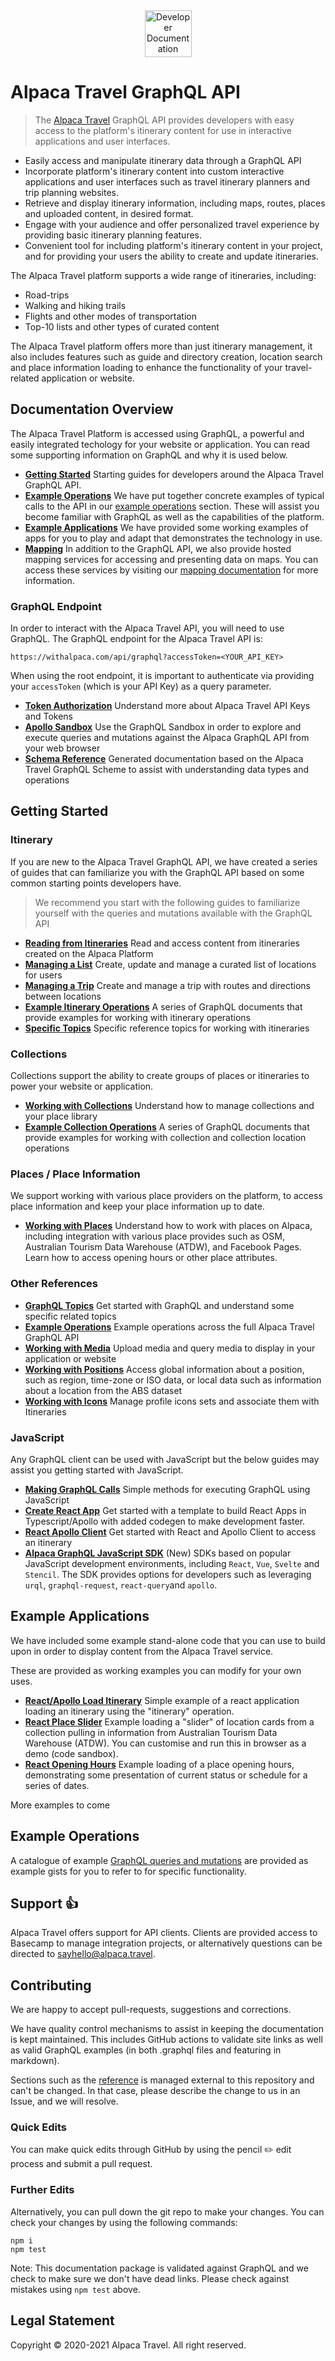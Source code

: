<div align="center">
  <img alt="Developer Documentation" src="https://developer.alpacamaps.com/_media/logo.svg" height="75" width="75" />
</div>

# Alpaca Travel GraphQL API

> The [Alpaca Travel](https://alpaca.travel) GraphQL API provides developers
> with easy access to the platform's itinerary content for use in interactive
> applications and user interfaces.

- Easily access and manipulate itinerary data through a GraphQL API
- Incorporate platform's itinerary content into custom interactive applications
  and user interfaces such as travel itinerary planners and trip planning
  websites.
- Retrieve and display itinerary information, including maps, routes, places and
  uploaded content, in desired format.
- Engage with your audience and offer personalized travel experience by
  providing basic itinerary planning features.
- Convenient tool for including platform's itinerary content in your project,
  and for providing your users the ability to create and update itineraries.

The Alpaca Travel platform supports a wide range of itineraries, including:

- Road-trips
- Walking and hiking trails
- Flights and other modes of transportation
- Top-10 lists and other types of curated content

The Alpaca Travel platform offers more than just itinerary management, it also
includes features such as guide and directory creation, location search and
place information loading to enhance the functionality of your travel-related
application or website.

## Documentation Overview

The Alpaca Travel Platform is accessed using GraphQL, a powerful and easily
integrated techology for your website or application. You can read some
supporting information on GraphQL and why it is used below.

- **[Getting Started](#getting-started)**
  Starting guides for developers around the Alpaca Travel GraphQL API.
- **[Example Operations](/example-operations)**
  We have put together concrete examples of typical calls to the API in our
  [example operations](/example-operations) section. These will assist you
  become familiar with GraphQL as well as the capabilities of the platform.
- **[Example Applications](#example-applications)**
  We have provided some working examples of apps for you to play and adapt that
  demonstrates the technology in use.
- **[Mapping](https://github.com/AlpacaTravel/mapping-docs)**
  In addition to the GraphQL API, we also provide hosted mapping services for
  accessing and presenting data on maps. You can access these services by
  visiting our [mapping documentation](https://github.com/AlpacaTravel/mapping-docs)
  for more information.

### GraphQL Endpoint

In order to interact with the Alpaca Travel API, you will need to use GraphQL.
The GraphQL endpoint for the Alpaca Travel API is:

```
https://withalpaca.com/api/graphql?accessToken=<YOUR_API_KEY>
```

When using the root endpoint, it is important to authenticate via providing your
`accessToken` (which is your API Key) as a query parameter.

- **[Token Authorization](/topics/graphql/Token%20Authorization/)**
  Understand more about Alpaca Travel API Keys and Tokens
- **[Apollo Sandbox](/topics/graphql/Apollo%20Sandbox/)**
  Use the GraphQL Sandbox in order to explore and execute queries and mutations
  against the Alpaca GraphQL API from your web browser
- **[Schema Reference](/reference)**
  Generated documentation based on the Alpaca Travel GraphQL Scheme to assist
  with understanding data types and operations

## Getting Started

### Itinerary

If you are new to the Alpaca Travel GraphQL API, we have created a series of
guides that can familiarize you with the GraphQL API based on some common
starting points developers have.

> We recommend you start with the following guides to familiarize yourself with
> the queries and mutations available with the GraphQL API

- **[Reading from Itineraries](/getting-started/itinerary/Reading%20from%20Itineraries/)**
  Read and access content from itineraries created on the Alpaca Platform
- **[Managing a List](/getting-started/itinerary/Managing%20a%20List/)**
  Create, update and manage a curated list of locations for users
- **[Managing a Trip](/getting-started/itinerary/Managing%20a%20Trip/)**
  Create and manage a trip with routes and directions between locations
- **[Example Itinerary Operations](/example-operations/itinerary/)**
  A series of GraphQL documents that provide examples for working with itinerary
  operations
- **[Specific Topics](/topics/itinerary/)**
  Specific reference topics for working with itineraries

### Collections

Collections support the ability to create groups of places or itineraries to
power your website or application.

- **[Working with Collections](topics/collection)**
  Understand how to manage collections and your place library
- **[Example Collection Operations](/example-operations/collection/)**
  A series of GraphQL documents that provide examples for working with
  collection and collection location operations

### Places / Place Information

We support working with various place providers on the platform, to access place
information and keep your place information up to date.

- **[Working with Places](topics/places)**
  Understand how to work with places on Alpaca, including integration with
  various place provides such as OSM, Australian Tourism Data Warehouse (ATDW),
  and Facebook Pages. Learn how to access opening hours or other place
  attributes.

### Other References

- **[GraphQL Topics](/topics/graphql)**
  Get started with GraphQL and understand some specific related topics
- **[Example Operations](/example-operations/)**
  Example operations across the full Alpaca Travel GraphQL API
- **[Working with Media](topics/media)**
  Upload media and query media to display in your application or website
- **[Working with Positions](topics/position)**
  Access global information about a position, such as region, time-zone or ISO
  data, or local data such as information about a location from the ABS dataset
- **[Working with Icons](topics/icons/)**
  Manage profile icons sets and associate them with Itineraries

### JavaScript

Any GraphQL client can be used with JavaScript but the below guides may
assist you getting started with JavaScript.

- **[Making GraphQL Calls](topics/javascript/Making%20GraphQL%20Calls/README.md)**
  Simple methods for executing GraphQL using JavaScript
- **[Create React App](topics/javascript/Create%20React%20App/README.md)**
  Get started with a template to build React Apps in Typescript/Apollo with
  added codegen to make development faster.
- **[React Apollo Client](topics/javascript/react/Apollo%20Client/)**
  Get started with React and Apollo Client to access an itinerary
- **[Alpaca GraphQL JavaScript SDK](https://github.com/AlpacaTravel/graph-sdk)** (New)
  SDKs based on popular JavaScript development environments, including `React`,
  `Vue`, `Svelte` and `Stencil`. The SDK provides options for developers such as
  leveraging `urql`, `graphql-request`, `react-query`and `apollo`.

## Example Applications

We have included some example stand-alone code that you can use to build upon
in order to display content from the Alpaca Travel service.

These are provided as working examples you can modify for your own uses.

- **[React/Apollo Load Itinerary](https://codesandbox.io/s/alpaca-travel-react-apollo-client-itinerary-t37bg9)**
  Simple example of a react application loading an itinerary using the
  "itinerary" operation.
- **[React Place Slider](https://codesandbox.io/s/alpaca-travel-collection-location-sliding-cards-2kpjt?file=/src/components/Slider.js)**
  Example loading a "slider" of location cards from a collection pulling in
  information from Australian Tourism Data Warehouse (ATDW). You can customise
  and run this in browser as a demo (code sandbox).
- **[React Opening Hours](https://codesandbox.io/s/alpaca-travel-graphql-opening-hours-cggl9?file=/src/opening-hours/opening-hours.tsx)**
  Example loading of a place opening hours, demonstrating some presentation of
  current status or schedule for a series of dates.

More examples to come

## Example Operations

A catalogue of example [GraphQL queries and mutations](/example-operations) are
provided as example gists for you to refer to for specific functionality.

## Support :thumbsup:

Alpaca Travel offers support for API clients. Clients are provided access to
Basecamp to manage integration projects, or alternatively questions can be
directed to <sayhello@alpaca.travel>.

## Contributing

We are happy to accept pull-requests, suggestions and corrections.

We have quality control mechanisms to assist in keeping the documentation is
kept maintained. This includes GitHub actions to validate site links as well
as valid GraphQL examples (in both .graphql files and featuring in markdown).

Sections such as the [reference](reference/README.md) is managed external to
this repository and can't be changed. In that case, please describe the change
to us in an Issue, and we will resolve.

### Quick Edits

You can make quick edits through GitHub by using the pencil :pencil2: edit
process and submit a pull request.

### Further Edits

Alternatively, you can pull down the git repo to make your changes. You can
check your changes by using the following commands:

```
npm i
npm test
```

Note: This documentation package is validated against GraphQL and we check
to make sure we don't have dead links. Please check against mistakes using
`npm test` above.

## Legal Statement

Copyright © 2020-2021 Alpaca Travel. All right reserved.
